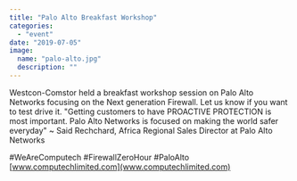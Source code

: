 ```yaml
---
title: "Palo Alto Breakfast Workshop"
categories:
  - "event"
date: "2019-07-05"
image:
  name: "palo-alto.jpg"
  description: ""
---
```


Westcon-Comstor held a breakfast workshop session on Palo Alto Networks focusing on the Next generation Firewall. Let us know if you want to test drive it.
"Getting customers to have PROACTIVE PROTECTION is most important. Palo Alto Networks is focused on making the world safer everyday"
~ Said Rechchard, Africa Regional Sales Director at Palo Alto Networks

#WeAreComputech #FirewallZeroHour #PaloAlto [www.computechlimited.com](www.computechlimited.com)
